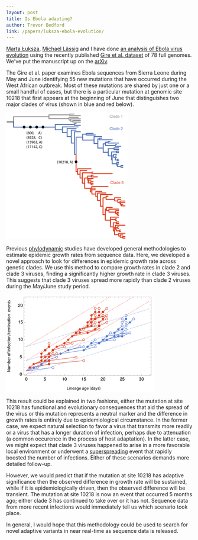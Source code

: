 ```yaml
---
layout: post
title: Is Ebola adapting?
author: Trevor Bedford
link: /papers/luksza-ebola-evolution/
---
```


[Marta &#321;uksza](https://systemsbiology.columbia.edu/people/marta-luksza), [Michael L&auml;ssig](http://www.thp.uni-koeln.de/~lassig/michael_laessig.html) and I have done [an analysis of Ebola virus evolution](/papers/luksza-ebola-evolution/) using the recently published [Gire et al. dataset](http://www.sciencemag.org/content/345/6202/1369.abstract) of 78 full genomes.  We've put the manuscript up on the [arXiv](http://arxiv.org/abs/1411.1722).

The Gire et al. paper examines Ebola sequences from Sierra Leone during May and June identifying 55 new mutations that have occurred during the West African outbreak.  Most of these mutations are shared by just one or a small handful of cases, but there is a particular mutation at genomic site 10218 that first appears at the beginning of June that distinguishes two major clades of virus (shown in blue and red below).

![](/images/blog/ebola_evolution_clades.png)

Previous [phylodynamic](http://en.wikipedia.org/wiki/Viral_phylodynamics) studies have developed general methodologies to estimate epidemic growth rates from sequence data.  Here, we developed a novel approach to look for differences in epidemic growth rate across genetic clades.  We use this method to compare growth rates in clade 2 and clade 3 viruses, finding a significantly higher growth rate in clade 3 viruses.  This suggests that clade 3 viruses spread more rapidly than clade 2 viruses during the May/June study period.

![](/images/blog/ebola_evolution_growth.png)

This result could be explained in two fashions, either the mutation at site 10218 has functional and evolutionary consequences that aid the spread of the virus or this mutation represents a neutral marker and the difference in growth rates is entirely due to epidemiological circumstance.  In the former case, we expect natural selection to favor a virus that transmits more readily or a virus that has a longer duration of infection, perhaps due to attenuation (a common occurence in the process of host adaptation).  In the latter case, we might expect that clade 3 viruses happened to arise in a more favorable local environment or underwent a [superspreading](http://en.wikipedia.org/wiki/Super-spreader) event that rapidly boosted the number of infections.  Either of these scenarios demands more detailed follow-up.

However, we would predict that if the mutation at site 10218 has adaptive significance then the observed difference in growth rate will be sustained, while if it is epidemiologically driven, then the observed difference will be transient.  The mutation at site 10218 is now an event that occurred 5 months ago; either clade 3 has continued to take over or it has not.  Sequence data from more recent infections would immediately tell us which scenario took place.

In general, I would hope that this methodology could be used to search for novel adaptive variants in near real-time as sequence data is released.
